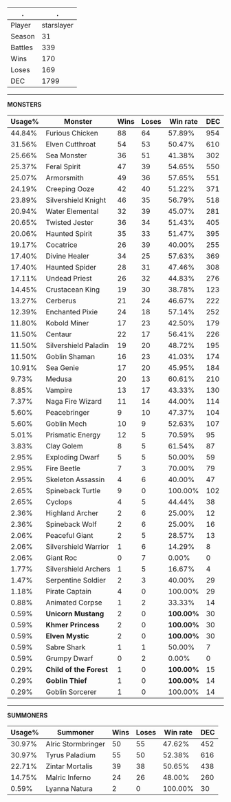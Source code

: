 .|.
|-|-
Player|starslayer
Season|31
Battles|339
Wins|170
Loses|169
DEC|1799

---
**MONSTERS**

Usage%|Monster|Wins|Loses|Win rate|DEC|
-|-|-|-|-|-|
44.84%|Furious Chicken|88|64|57.89%|954|
31.56%|Elven Cutthroat|54|53|50.47%|610|
25.66%|Sea Monster|36|51|41.38%|302|
25.37%|Feral Spirit|47|39|54.65%|550|
25.07%|Armorsmith|49|36|57.65%|551|
24.19%|Creeping Ooze|42|40|51.22%|371|
23.89%|Silvershield Knight|46|35|56.79%|518|
20.94%|Water Elemental|32|39|45.07%|281|
20.65%|Twisted Jester|36|34|51.43%|405|
20.06%|Haunted Spirit|35|33|51.47%|395|
19.17%|Cocatrice|26|39|40.00%|255|
17.40%|Divine Healer|34|25|57.63%|369|
17.40%|Haunted Spider|28|31|47.46%|308|
17.11%|Undead Priest|26|32|44.83%|276|
14.45%|Crustacean King|19|30|38.78%|123|
13.27%|Cerberus|21|24|46.67%|222|
12.39%|Enchanted Pixie|24|18|57.14%|252|
11.80%|Kobold Miner|17|23|42.50%|179|
11.50%|Centaur|22|17|56.41%|226|
11.50%|Silvershield Paladin|19|20|48.72%|195|
11.50%|Goblin Shaman|16|23|41.03%|174|
10.91%|Sea Genie|17|20|45.95%|184|
9.73%|Medusa|20|13|60.61%|210|
8.85%|Vampire|13|17|43.33%|130|
7.37%|Naga Fire Wizard|11|14|44.00%|114|
5.60%|Peacebringer|9|10|47.37%|104|
5.60%|Goblin Mech|10|9|52.63%|107|
5.01%|Prismatic Energy|12|5|70.59%|95|
3.83%|Clay Golem|8|5|61.54%|87|
2.95%|Exploding Dwarf|5|5|50.00%|59|
2.95%|Fire Beetle|7|3|70.00%|79|
2.95%|Skeleton Assassin|4|6|40.00%|47|
2.65%|Spineback Turtle|9|0|100.00%|102|
2.65%|Cyclops|4|5|44.44%|38|
2.36%|Highland Archer|2|6|25.00%|12|
2.36%|Spineback Wolf|2|6|25.00%|16|
2.06%|Peaceful Giant|2|5|28.57%|13|
2.06%|Silvershield Warrior|1|6|14.29%|8|
2.06%|Giant Roc|0|7|0.00%|0|
1.77%|Silvershield Archers|1|5|16.67%|4|
1.47%|Serpentine Soldier|2|3|40.00%|29|
1.18%|Pirate Captain|4|0|100.00%|29|
0.88%|Animated Corpse|1|2|33.33%|14|
0.59%|**Unicorn Mustang**|2|0|**100.00%**|30|
0.59%|**Khmer Princess**|2|0|**100.00%**|30|
0.59%|**Elven Mystic**|2|0|**100.00%**|30|
0.59%|Sabre Shark|1|1|50.00%|7|
0.59%|Grumpy Dwarf|0|2|0.00%|0|
0.29%|**Child of the Forest**|1|0|**100.00%**|15|
0.29%|**Goblin Thief**|1|0|**100.00%**|14|
0.29%|Goblin Sorcerer|1|0|100.00%|14|

---
**SUMMONERS**

Usage%|Summoner|Wins|Loses|Win rate|DEC|
-|-|-|-|-|-|
30.97%|Alric Stormbringer|50|55|47.62%|452|
30.97%|Tyrus Paladium|55|50|52.38%|616|
22.71%|Zintar Mortalis|39|38|50.65%|438|
14.75%|Malric Inferno|24|26|48.00%|260|
0.59%|Lyanna Natura|2|0|100.00%|30|
